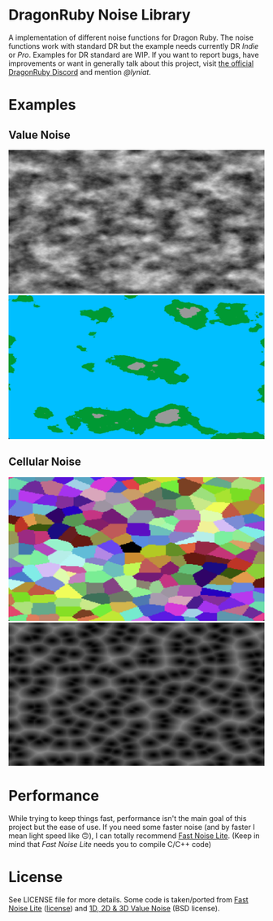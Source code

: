 # DragonRuby Noise Library
A implementation of different noise functions for Dragon Ruby.
The noise functions work with standard DR but the example needs currently DR *Indie* or *Pro*.
Examples for DR standard are WIP.
If you want to report bugs, have improvements or want in generally talk about this project, visit [the official DragonRuby Discord](http://discord.dragonruby.org) and mention *@lyniat*.

# Examples
## Value Noise
![Screenshot 1](screenshots/sc1.png)
![Screenshot 2](screenshots/sc2.png)

## Cellular Noise
![Screenshot Cellular 1](screenshots/sc_cellular_1.png)
![Screenshot Cellular 0](screenshots/sc_cellular_0.png)

# Performance
While trying to keep things fast, performance isn't the main goal of this project but the ease of use.
If you need some faster noise (and by faster I mean light speed like 🙃), I can totally recommend [Fast Noise Lite](https://github.com/Auburn/FastNoiseLite). (Keep in mind that *Fast Noise Lite* needs you to compile C/C++ code)

# License
See LICENSE file for more details.
Some code is taken/ported from [Fast Noise Lite](https://github.com/Auburn/FastNoiseLite) ([license](https://github.com/Auburn/FastNoiseLite/blob/master/LICENSE)) and [1D, 2D & 3D Value Noise](https://www.shadertoy.com/view/4dS3Wd) (BSD license).

